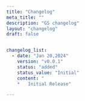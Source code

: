 ```yaml
---
title: "Changelog"
meta_title: ""
description: "GS changelog"
layout: "changelog"
draft: false


changelog_list:
  - date: "Jan 20,2024"
    version: "v0.0.1"
    status: "added"
    status_value: "Initial"
    content: "
    *   Initial Release"

---
```


